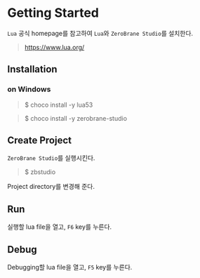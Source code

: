 # Getting Started

`Lua` 공식 homepage를 참고하여 `Lua`와 `ZeroBrane Studio`를 설치한다.

> https://www.lua.org/

## Installation

### on Windows

> $ choco install -y lua53

> $ choco install -y zerobrane-studio

## Create Project

`ZeroBrane Studio`를 실행시킨다.

> $ zbstudio

Project directory를 변경해 준다.

## Run

실행할 lua file을 열고, `F6` key를 누른다.

## Debug

Debugging할 lua file을 열고, `F5` key를 누른다.
